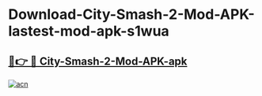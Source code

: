# Download-City-Smash-2-Mod-APK-lastest-mod-apk-s1wua

<h2><a href="https://apkcomod.com?title=City-Smash-2-Mod-APK">🔗👉 🔴 City-Smash-2-Mod-APK-apk </a></h2>

[![acn](https://github.com/user-attachments/assets/0f9c940e-d8b0-45ae-aac7-cd30a18b3e1c)](https://apkcomod.com?title=City-Smash-2-Mod-APK)
